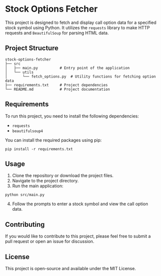 # Stock Options Fetcher

This project is designed to fetch and display call option data for a specified stock symbol using Python. It utilizes the `requests` library to make HTTP requests and `BeautifulSoup` for parsing HTML data.

## Project Structure

```
stock-options-fetcher
├── src
│   ├── main.py          # Entry point of the application
│   └── utils
│       └── fetch_options.py  # Utility functions for fetching option data
├── requirements.txt     # Project dependencies
└── README.md            # Project documentation
```

## Requirements

To run this project, you need to install the following dependencies:

- `requests`
- `beautifulsoup4`

You can install the required packages using pip:

```
pip install -r requirements.txt
```

## Usage

1. Clone the repository or download the project files.
2. Navigate to the project directory.
3. Run the main application:

```
python src/main.py
```

4. Follow the prompts to enter a stock symbol and view the call option data.

## Contributing

If you would like to contribute to this project, please feel free to submit a pull request or open an issue for discussion.

## License

This project is open-source and available under the MIT License.